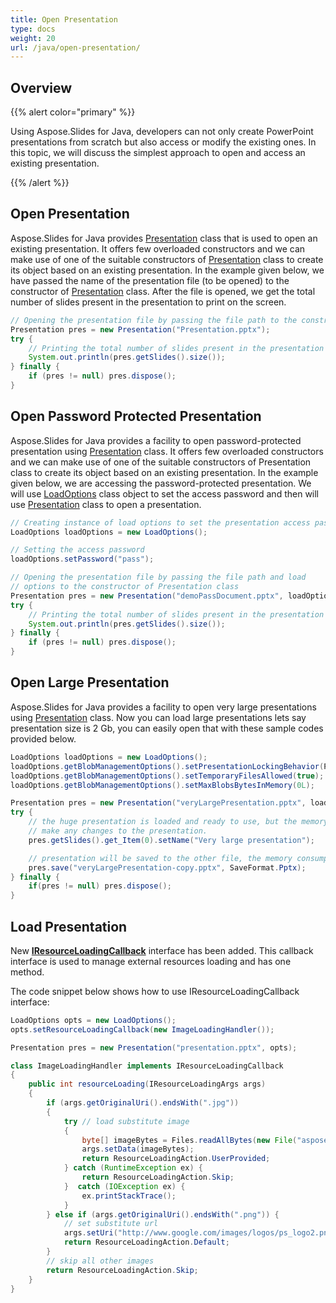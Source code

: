 ```yaml
---
title: Open Presentation
type: docs
weight: 20
url: /java/open-presentation/
---
```


## **Overview**
{{% alert color="primary" %}} 

Using Aspose.Slides for Java, developers can not only create PowerPoint presentations from scratch but also access or modify the existing ones. In this topic, we will discuss the simplest approach to open and access an existing presentation.

{{% /alert %}} 

## **Open Presentation**
Aspose.Slides for Java provides [Presentation](https://apireference.aspose.com/java/slides/com.aspose.slides/Presentation) class that is used to open an existing presentation. It offers few overloaded constructors and we can make use of one of the suitable constructors of [Presentation](https://apireference.aspose.com/slides/java/com.aspose.slides/Presentation) class to create its object based on an existing presentation. In the example given below, we have passed the name of the presentation file (to be opened) to the constructor of [Presentation](https://apireference.aspose.com/slides/java/com.aspose.slides/Presentation) class. After the file is opened, we get the total number of slides present in the presentation to print on the screen.

```java
// Opening the presentation file by passing the file path to the constructor of Presentation class
Presentation pres = new Presentation("Presentation.pptx");
try {
    // Printing the total number of slides present in the presentation
    System.out.println(pres.getSlides().size());
} finally {
    if (pres != null) pres.dispose();
}
```

## **Open Password Protected Presentation**
Aspose.Slides for Java provides a facility to open password-protected presentation using [Presentation](https://apireference.aspose.com/java/slides/com.aspose.slides/Presentation) class. It offers few overloaded constructors and we can make use of one of the suitable constructors of Presentation class to create its object based on an existing presentation. In the example given below, we are accessing the password-protected presentation. We will use [LoadOptions](https://apireference.aspose.com/java/slides/com.aspose.slides/LoadOptionsOptions) class object to set the access password and then will use [Presentation](https://apireference.aspose.com/java/slides/com.aspose.slides/Presentation) class to open a presentation.

```java
// Creating instance of load options to set the presentation access password
LoadOptions loadOptions = new LoadOptions();

// Setting the access password
loadOptions.setPassword("pass");

// Opening the presentation file by passing the file path and load
// options to the constructor of Presentation class
Presentation pres = new Presentation("demoPassDocument.pptx", loadOptions);
try {
    // Printing the total number of slides present in the presentation
    System.out.println(pres.getSlides().size());
} finally {
    if (pres != null) pres.dispose();
}
```

## **Open Large Presentation**
Aspose.Slides for Java provides a facility to open very large presentations using [Presentation](https://apireference.aspose.com/java/slides/com.aspose.slides/Presentation) class. Now you can load large presentations lets say presentation size is 2 Gb, you can easily open that with these sample codes provided below.

```java
LoadOptions loadOptions = new LoadOptions();
loadOptions.getBlobManagementOptions().setPresentationLockingBehavior(PresentationLockingBehavior.KeepLocked);
loadOptions.getBlobManagementOptions().setTemporaryFilesAllowed(true);
loadOptions.getBlobManagementOptions().setMaxBlobsBytesInMemory(0L);

Presentation pres = new Presentation("veryLargePresentation.pptx", loadOptions);
try {
    // the huge presentation is loaded and ready to use, but the memory consumption is still low.
    // make any changes to the presentation.
    pres.getSlides().get_Item(0).setName("Very large presentation");

    // presentation will be saved to the other file, the memory consumptions still low during saving.
    pres.save("veryLargePresentation-copy.pptx", SaveFormat.Pptx);
} finally {
    if(pres != null) pres.dispose();
}
```

## **Load Presentation**
New [**IResourceLoadingCallback**](https://apireference.aspose.com/java/slides/com.aspose.slides/IResourceLoadingCallback) interface has been added. 
This callback interface is used to manage external resources loading and has one method.

The code snippet below shows how to use IResourceLoadingCallback interface:

```java
LoadOptions opts = new LoadOptions();
opts.setResourceLoadingCallback(new ImageLoadingHandler());

Presentation pres = new Presentation("presentation.pptx", opts);
```
```java
class ImageLoadingHandler implements IResourceLoadingCallback 
{
    public int resourceLoading(IResourceLoadingArgs args) 
    {
        if (args.getOriginalUri().endsWith(".jpg")) 
        {
            try // load substitute image
            {
                byte[] imageBytes = Files.readAllBytes(new File("aspose-logo.jpg").toPath());
                args.setData(imageBytes);
                return ResourceLoadingAction.UserProvided;
            } catch (RuntimeException ex) {
                return ResourceLoadingAction.Skip;
            }  catch (IOException ex) {
                ex.printStackTrace();
            }
        } else if (args.getOriginalUri().endsWith(".png")) {
            // set substitute url
            args.setUri("http://www.google.com/images/logos/ps_logo2.png");
            return ResourceLoadingAction.Default;
        }
        // skip all other images
        return ResourceLoadingAction.Skip;
    }
}
```
